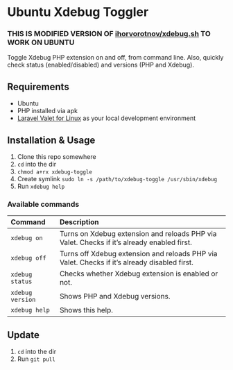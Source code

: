 # Ubuntu Xdebug Toggler


### THIS IS MODIFIED VERSION OF  [ihorvorotnov/xdebug.sh](https://github.com/ihorvorotnov/xdebug.sh) TO WORK ON UBUNTU


Toggle Xdebug PHP extension on and off, from command line. Also, quickly check status (enabled/disabled) and versions (PHP and Xdebug).


## Requirements

- Ubuntu
- PHP installed via apk
- [Laravel Valet for Linux](https://github.com/cpriego/valet-linux) as your local development environment

## Installation & Usage

1. Clone this repo somewhere
2. `cd` into the dir
3. `chmod a+rx xdebug-toggle`
4. Create symlink `sudo ln -s /path/to/xdebug-toggle /usr/sbin/xdebug`
5. Run `xdebug help`

### Available commands

| Command | Description |
|:--|:--|
| `xdebug on` | Turns on Xdebug extension and reloads PHP via Valet. Checks if it’s already enabled first. |
| `xdebug off` | Turns off Xdebug extension and reloads PHP via Valet. Checks if it’s already disabled first. |
| `xdebug status` | Checks whether Xdebug extension is enabled or not. |
| `xdebug version` | Shows PHP and Xdebug versions. |
| `xdebug help` | Shows this help. |

## Update

1. `cd` into the dir
2. Run `git pull`

